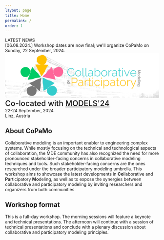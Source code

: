```yaml
---
layout: page
title: Home
permalink: /
order: 1
---
```


<div class="info">
    <div class="announcement-type">
        LATEST NEWS
    </div>
    <div class="announcement-content">
        [06.08.2024.] Workshop dates are now final; we'll organize CoPaMo on Sunday, 22 September, 2024.
    </div>
    <div class="announcement-date">
    </div>
</div>

<!--
<div class="info">
    <div class="announcement-type">
        LATEST NEWS
    </div>
    <div class="announcement-content">
        [16.07.2024.] The submission deadline has passed. We will now review your submissions and notify you by August 7. The submission site remains open for a few more days.
    </div>
    <div class="announcement-date">
    </div>
</div>


<div class="important">
    <div class="announcement-type">
        IMPORTANT NEWS
    </div>
    <div class="announcement-content">
        [26.06.2024.] The submission deadline has been extended by 10 days to **July 15**. Details <a href="/dates" style="color:white;text-decoration:underline;">here</a>.
    </div>
    <div class="announcement-date">
    </div>
</div>
-->

<div>
    <img src="/assets/copamo-banner.png" alt="CoPaMo" class="center"><br />
</div>

<div style="font-size:25px;margin-bottom:0px;font-weight:500;">Co-located with <a href="http://www.modelsconference.org">MODELS'24</a></div>
22-24 September, 2024<br />
Linz, Austria<br/>

## About CoPaMo

Collaborative modeling is an important enabler to engineering complex systems. While mostly focusing on the technical and technological aspects of collaboration, the MDE community has also recognized the need for more pronounced stakeholder-facing concerns in collaborative modeling techniques and tools. Such stakeholder-facing concerns are the ones researched under the broader participatory modeling umbrella. This workshop aims to showcase the latest developments in **Co**llaborative and **Pa**rticipatory **Mo**deling, as well as to expose the synergies between collaborative and participatory modeling by inviting researchers and organizers from both communities.


## Workshop format
This is a full-day workshop. The morning sessions will feature a keynote and technical presentations. The afternoon will continue with a session of technical presentations and conclude with a plenary discussion about collaborative and participatory modeling principles.
